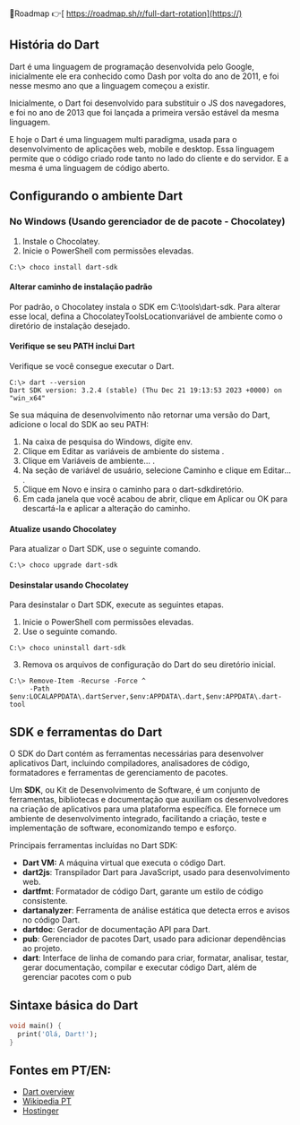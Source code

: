 📜Roadmap 👉[ https://roadmap.sh/r/full-dart-rotation](https://)

## História do Dart
Dart é uma linguagem de programação desenvolvida pelo Google, inicialmente ele era conhecido como Dash por volta do ano de 2011, e foi nesse mesmo ano que a linguagem começou a existir.

Inicialmente, o Dart foi desenvolvido para substituir o JS dos navegadores, e foi no ano de 2013 que foi lançada a primeira versão estável da mesma linguagem.

E hoje o Dart é uma linguagem multi paradigma, usada para o desenvolvimento de aplicações web, mobile e desktop. Essa linguagem permite que o código criado rode tanto no lado do cliente e do servidor. E a mesma é uma linguagem de código aberto.

## Configurando o ambiente Dart
### No Windows (Usando gerenciador de de pacote - Chocolatey)
1. Instale o Chocolatey.
2. Inicie o PowerShell com permissões elevadas.
```
C:\> choco install dart-sdk
```

#### Alterar caminho de instalação padrão
Por padrão, o Chocolatey instala o SDK em C:\tools\dart-sdk. Para alterar esse local, defina a ChocolateyToolsLocationvariável de ambiente como o diretório de instalação desejado.

#### Verifique se seu PATH inclui Dart
Verifique se você consegue executar o Dart.
```
C:\> dart --version
Dart SDK version: 3.2.4 (stable) (Thu Dec 21 19:13:53 2023 +0000) on "win_x64"
```
Se sua máquina de desenvolvimento não retornar uma versão do Dart, adicione o local do SDK ao seu PATH:

1. Na caixa de pesquisa do Windows, digite env.
2. Clique em Editar as variáveis de ambiente do sistema .
3. Clique em Variáveis de ambiente... .
4. Na seção de variável de usuário, selecione Caminho e clique em Editar... .
5. Clique em Novo e insira o caminho para o dart-sdkdiretório.
6. Em cada janela que você acabou de abrir, clique em Aplicar ou OK para descartá-la e aplicar a alteração do caminho.

#### Atualize usando Chocolatey
Para atualizar o Dart SDK, use o seguinte comando.
```
C:\> choco upgrade dart-sdk
```

#### Desinstalar usando Chocolatey
Para desinstalar o Dart SDK, execute as seguintes etapas.

1. Inicie o PowerShell com permissões elevadas.
2. Use o seguinte comando.
```
C:\> choco uninstall dart-sdk
```

3. Remova os arquivos de configuração do Dart do seu diretório inicial.
```
C:\> Remove-Item -Recurse -Force ^
     -Path $env:LOCALAPPDATA\.dartServer,$env:APPDATA\.dart,$env:APPDATA\.dart-tool
```

## SDK e ferramentas do Dart
O SDK do Dart contém as ferramentas necessárias para desenvolver aplicativos Dart, incluindo compiladores, analisadores de código, formatadores e ferramentas de gerenciamento de pacotes.

Um **SDK**, ou Kit de Desenvolvimento de Software, é um conjunto de ferramentas, bibliotecas e documentação que auxiliam os desenvolvedores na criação de aplicativos para uma plataforma específica. Ele fornece um ambiente de desenvolvimento integrado, facilitando a criação, teste e implementação de software, economizando tempo e esforço. 

Principais ferramentas incluídas no Dart SDK:

* **Dart VM:** A máquina virtual que executa o código Dart.
* **dart2js**: Transpilador Dart para JavaScript, usado para desenvolvimento web.
* **dartfmt**: Formatador de código Dart, garante um estilo de código consistente.
* **dartanalyzer**: Ferramenta de análise estática que detecta erros e avisos no código Dart.
* **dartdoc**: Gerador de documentação API para Dart.
* **pub**: Gerenciador de pacotes Dart, usado para adicionar dependências ao projeto.
* **dart**: Interface de linha de comando para criar, formatar, analisar, testar, gerar documentação, compilar e executar código Dart, além de gerenciar pacotes com o pub

## Sintaxe básica do Dart
```dart
void main() {
  print('Olá, Dart!');
}
```

## Fontes em PT/EN:

* [Dart overview](https://dart.dev/overview)
* [Wikipedia PT](https://pt.wikipedia.org/wiki/Dart_(linguagem_de_programa%C3%A7%C3%A3o))
* [Hostinger](https://www.hostinger.com/br/tutoriais/linguagem-dart)
